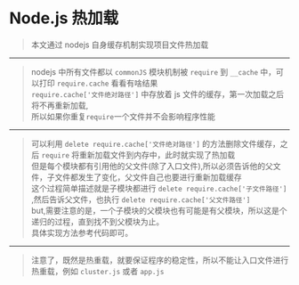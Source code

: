 # Node.js 热加载

> 本文通过 nodejs 自身缓存机制实现项目文件热加载

***
> nodejs 中所有文件都以 `commonJS` 模块机制被 `require` 到 `__cache` 中，可以打印 `require.cache` 看看有啥结果 <br />
> `require.cache['文件绝对路径']` 中存放着 js 文件的缓存，第一次加载之后将不再重新加载, <br /> 
> 所以如果你重复`require`一个文件并不会影响程序性能

***

> 可以利用 `delete require.cache['文件绝对路径']` 的方法删除文件缓存，之后 `require` 将重新加载文件到内存中，此时就实现了热加载 <br />
> 但是每个模块都有引用他的父文件(除了入口文件),所以必须告诉他的父文件，子文件都发生了变化，父文件自己也要进行重新加载缓存 <br />
> 这个过程简单描述就是子模块都进行 `delete require.cache['子文件路径']` ,然后告诉父文件，也执行 `delete require.cache['父文件路径']` <br />
> but,需要注意的是，一个子模块的父模块也有可能是有父模块，所以这是个递归的过程，直到找不到父模块为止。<br />
> 具体实现方法参考代码即可。

***

> 注意了，既然是热重载，就要保证程序的稳定性，所以不能让入口文件进行热重载，例如 `cluster.js` 或者 `app.js`